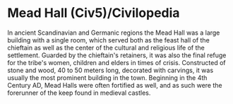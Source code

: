 # Mead Hall (Civ5)/Civilopedia

In ancient Scandinavian and Germanic regions the Mead Hall was a large building with a single room, which served both as the feast hall of the chieftain as well as the center of the cultural and religious life of the settlement. Guarded by the chieftain's retainers, it was also the final refuge for the tribe's women, children and elders in times of crisis. Constructed of stone and wood, 40 to 50 meters long, decorated with carvings, it was usually the most prominent building in the town. Beginning in the 4th Century AD, Mead Halls were often fortified as well, and as such were the forerunner of the keep found in medieval castles.